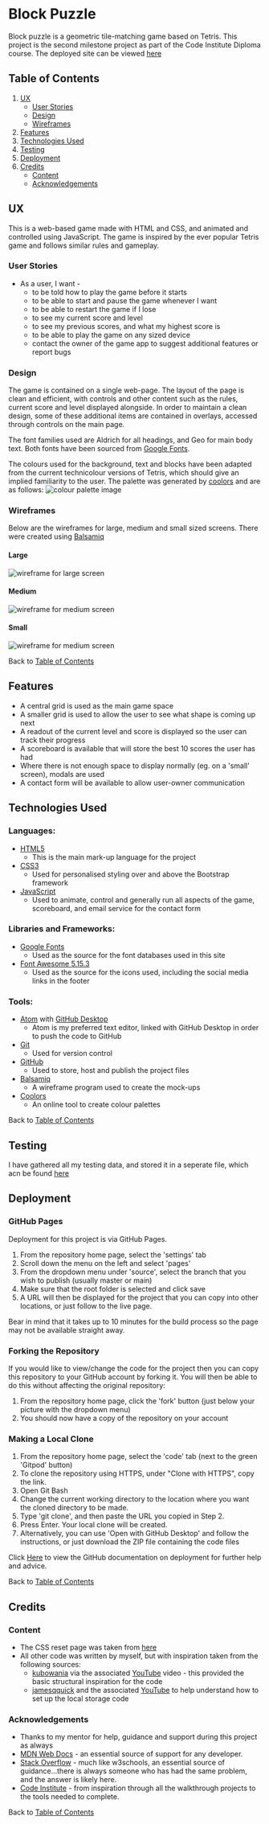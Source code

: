 # Block Puzzle

Block puzzle is a geometric tile-matching game based on Tetris. This project is the second milestone project as part of the Code Institute Diploma course. The deployed site can be viewed [here](https://tealhorizon87.github.io/ms2_block-puzzle/)

## Table of Contents
1. [UX](#ux)
    - [User Stories](#user-stories)
    - [Design](#design)
    - [Wireframes](#wireframes)
2. [Features](#features)
3. [Technologies Used](#technologies-used)
4. [Testing](#testing)
5. [Deployment](#deployment)
6. [Credits](#credits)
    - [Content](#content)
    - [Acknowledgements](#acknowledgements)

## UX
This is a web-based game made with HTML and CSS, and animated and controlled using JavaScript. The game is inspired by the ever popular Tetris game and follows similar rules and gameplay.

### User Stories

- As a user, I want -
  - to be told how to play the game before it starts
  - to be able to start and pause the game whenever I want
  - to be able to restart the game if I lose
  - to see my current score and level
  - to see my previous scores, and what my highest score is
  - to be able to play the game on any sized device
  - contact the owner of the game app to suggest additional features or report bugs

### Design

The game is contained on a single web-page. The layout of the page is clean and efficient, with controls and other content such as the rules, current score and level displayed alongside. In order to maintain a clean design, some of these additional items are contained in overlays, accessed through controls on the main page.

The font families used are Aldrich for all headings, and Geo for main body text. Both fonts have been sourced from [Google Fonts](https://fonts.google.com/).

The colours used for the background, text and blocks have been adapted from the current technicolour versions of Tetris, which should give an implied familiarity to the user. The palette was generated by [coolors](https://coolors.co/) and are as follows:
![colour palette image](assets/img/colour-palette.png)

### Wireframes
Below are the wireframes for large, medium and small sized screens. There were created using [Balsamiq](https://balsamiq.com/)
#### Large
![wireframe for large screen](assets/img/large.png)
#### Medium
![wireframe for medium screen](assets/img/medium.png)
#### Small
![wireframe for medium screen](assets/img/small.png)

Back to [Table of Contents](#table-of-contents)

## Features
- A central grid is used as the main game space
- A smaller grid is used to allow the user to see what shape is coming up next
- A readout of the current level and score is displayed so the user can track their progress
- A scoreboard is available that will store the best 10 scores the user has had
- Where there is not enough space to display normally (eg. on a 'small' screen), modals are used
- A contact form will be available to allow user-owner communication

## Technologies Used
### Languages:
  - [HTML5](https://en.wikipedia.org/wiki/HTML5)
    - This is the main mark-up language for the project
  - [CSS3](https://en.wikipedia.org/wiki/CSS)
    - Used for personalised styling over and above the Bootstrap framework
  - [JavaScript](https://en.wikipedia.org/wiki/JavaScript)
    - Used to animate, control and generally run all aspects of the game, scoreboard, and email service for the contact form

### Libraries and Frameworks:
  - [Google Fonts](https://fonts.google.com/)
    - Used as the source for the font databases used in this site
  - [Font Awesome 5.15.3](https://fontawesome.com/)
    - Used as the source for the icons used, including the social media links in the footer

### Tools:
  - [Atom](https://atom.io/) with [GitHub Desktop](https://desktop.github.com/)
    - Atom is my preferred text editor, linked with GitHub Desktop in order to push the code to GitHub
  - [Git](https://git-scm.com/)
    - Used for version control
  - [GitHub](https://github.com/)
    - Used to store, host and publish the project files
  - [Balsamiq](https://balsamiq.com/)
    - A wireframe program used to create the mock-ups
  - [Coolors](https://coolors.co/)
    - An online tool to create colour palettes

Back to [Table of Contents](#table-of-contents)

## Testing

I have gathered all my testing data, and stored it in a seperate file, which acn be found [here](TESTING.md)

## Deployment
### GitHub Pages
Deployment for this project is via GitHub Pages.
1. From the repository home page, select the 'settings' tab
2. Scroll down the menu on the left and select 'pages'
3. From the dropdown menu under 'source', select the branch that you wish to publish (usually master or main)
4. Make sure that the root folder is selected and click save
5. A URL will then be displayed for the project that you can copy into other locations, or just follow to the live page.

Bear in mind that it takes up to 10 minutes for the build process so the page may not be available straight away.

### Forking the Repository
If you would like to view/change the code for the project then you can copy this repository to your GitHub account by forking it. You will then be able to do this without affecting the original repository:
1. From the repository home page,  click the 'fork' button (just below your picture with the dropdown menu)
2. You should now have a copy of the repository on your account

### Making a Local Clone
1. From the repository home page, select the 'code' tab (next to the green 'Gitpod' button)
2. To clone the repository using HTTPS, under "Clone with HTTPS", copy the link.
3. Open Git Bash
4. Change the current working directory to the location where you want the cloned directory to be made.
5. Type 'git clone', and then paste the URL you copied in Step 2.
6. Press Enter. Your local clone will be created.
7. Alternatively, you can use 'Open with GitHub Desktop' and follow the instructions, or just download the ZIP file containing the code files

Click [Here](https://docs.github.com/en/github/creating-cloning-and-archiving-repositories/cloning-a-repository-from-github/cloning-a-repository#cloning-a-repository-to-github-desktop) to view the GitHub documentation on deployment for further help and advice.

Back to [Table of Contents](#table-of-contents)

## Credits

### Content
  - The CSS reset page was taken from [here](https://meyerweb.com/eric/tools/css/reset/)
  - All other code was written by myself, but with inspiration taken from the following sources:
    - [kubowania](https://github.com/kubowania/Tetris-Basic) via the associated [YouTube](https://www.youtube.com/watch?v=rAUn1Lom6dw&list=WL&index=4) video - this provided the basic structural inspiration for the code
    - [jamesqquick](https://github.com/jamesqquick/Build-A-Quiz-App-With-HTML-CSS-and-JavaScript) and the associated [YouTube](https://www.youtube.com/watch?v=DFhmNLKwwGw&list=WL&index=6&t=459s) to help understand how to set up the local storage code

### Acknowledgements
  - Thanks to my mentor for help, guidance and support during this project as always
  - [MDN Web Docs](https://developer.mozilla.org/en-US/) - an essential source of support for any developer.
  - [Stack Overflow](https://stackoverflow.com/) - much like w3schools, an essential source of guidance...there is always someone who has had the same problem, and the answer is likely here.
  - [Code Institute](https://codeinstitute.net/) - from inspiration through all the walkthrough projects to the tools needed to complete.

Back to [Table of Contents](#table-of-contents)
